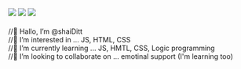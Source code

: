 <div> 
  <a href="https://www.instagram.com/shaii_ni/" target="_blank"><img src="https://img.shields.io/badge/-Instagram-%23E4405F?style=for-the-badge&logo=instagram&logoColor=white"        target="_blank"></a>
  <a href = "mailto:shaini.ditt@gmail.com"><img src="https://img.shields.io/badge/-Gmail-%23333?style=for-the-badge&logo=gmail&logoColor=white" target="_blank"></a>
  <a href="https://www.linkedin.com/in/shaini-dittberner-b95b4b134/" target="_blank"><img src="https://img.shields.io/badge/LinkedIn-0077B5?style=for-the-badge&logo=linkedin&logoColor=white" target="_blank"></a> 
</div>

####
//👋 Hallo, I’m @shaiDitt\
//👀 I’m interested in ... JS, HTML, CSS\
//🌱 I’m currently learning ... JS, HMTL, CSS, Logic programming\
//💞️ I’m looking to collaborate on ... emotinal support (I'm learning too)

##
<!---
shaiDitt/shaiDitt is a ✨ special ✨ repository because its `README.md` (this file) appears on your GitHub profile.
You can click the Preview link to take a look at your changes.
--->
